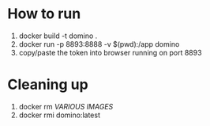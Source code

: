 # How to run

1. docker build -t domino .
2. docker run -p 8893:8888 -v $(pwd):/app domino
3. copy/paste the token into browser running on port 8893

# Cleaning up

1. docker rm *VARIOUS IMAGES*
2. docker rmi domino:latest


